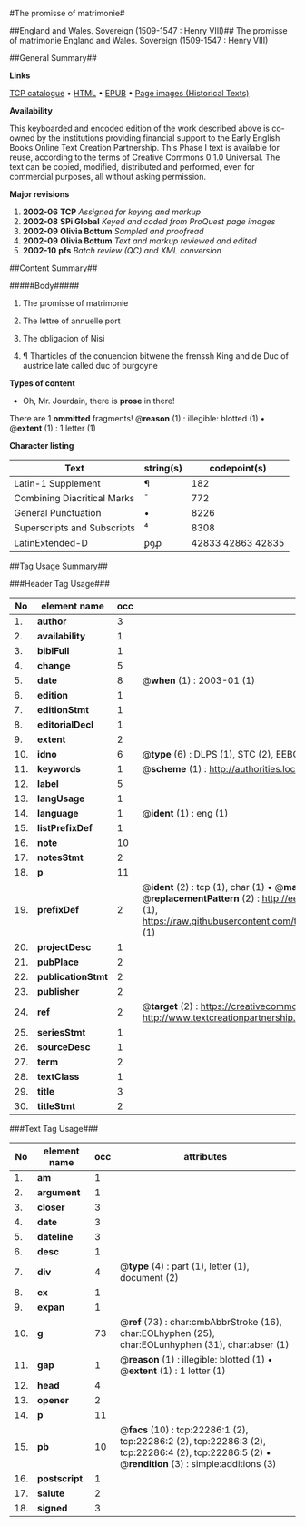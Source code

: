 #The promisse of matrimonie#

##England and Wales. Sovereign (1509-1547 : Henry VIII)##
The promisse of matrimonie
England and Wales. Sovereign (1509-1547 : Henry VIII)

##General Summary##

**Links**

[TCP catalogue](http://www.ota.ox.ac.uk/tcp/)  • 
[HTML](http://tei.it.ox.ac.uk/tcp/Texts-HTML/free/A22/A22659.html)  • 
[EPUB](http://tei.it.ox.ac.uk/tcp/Texts-EPUB/free/A22/A22659.epub) • 
[Page images (Historical Texts)](https://data.historicaltexts.jisc.ac.uk/view?pubId=eebo-99856673e&pageId=eebo-99856673e-22286-1)

**Availability**

This keyboarded and encoded edition of the
	       work described above is co-owned by the institutions
	       providing financial support to the Early English Books
	       Online Text Creation Partnership. This Phase I text is
	       available for reuse, according to the terms of Creative
	       Commons 0 1.0 Universal. The text can be copied,
	       modified, distributed and performed, even for
	       commercial purposes, all without asking permission.

**Major revisions**

1. __2002-06__ __TCP__ *Assigned for keying and markup*
1. __2002-08__ __SPi Global__ *Keyed and coded from ProQuest page images*
1. __2002-09__ __Olivia Bottum__ *Sampled and proofread*
1. __2002-09__ __Olivia Bottum__ *Text and markup reviewed and edited*
1. __2002-10__ __pfs__ *Batch review (QC) and XML conversion*

##Content Summary##

#####Body#####

1. The promisse of matrimonie

1. The lettre of annuelle port

1. The obligacion of Nisi

1. ¶ Tharticles of the conuencion bitwene the frenssh King and de Duc of austrice late called duc of burgoyne

**Types of content**

  * Oh, Mr. Jourdain, there is **prose** in there!

There are 1 **ommitted** fragments! 
 @__reason__ (1) : illegible: blotted (1)  •  @__extent__ (1) : 1 letter (1)

**Character listing**


|Text|string(s)|codepoint(s)|
|---|---|---|
|Latin-1 Supplement|¶|182|
|Combining             Diacritical Marks|̄|772|
|General Punctuation|•|8226|
|Superscripts             and Subscripts|⁴|8308|
|LatinExtended-D|ꝑꝯꝓ|42833 42863 42835|

##Tag Usage Summary##

###Header Tag Usage###

|No|element name|occ|attributes|
|---|---|---|---|
|1.|__author__|3||
|2.|__availability__|1||
|3.|__biblFull__|1||
|4.|__change__|5||
|5.|__date__|8| @__when__ (1) : 2003-01 (1)|
|6.|__edition__|1||
|7.|__editionStmt__|1||
|8.|__editorialDecl__|1||
|9.|__extent__|2||
|10.|__idno__|6| @__type__ (6) : DLPS (1), STC (2), EEBO-CITATION (1), PROQUEST (1), VID (1)|
|11.|__keywords__|1| @__scheme__ (1) : http://authorities.loc.gov/ (1)|
|12.|__label__|5||
|13.|__langUsage__|1||
|14.|__language__|1| @__ident__ (1) : eng (1)|
|15.|__listPrefixDef__|1||
|16.|__note__|10||
|17.|__notesStmt__|2||
|18.|__p__|11||
|19.|__prefixDef__|2| @__ident__ (2) : tcp (1), char (1)  •  @__matchPattern__ (2) : ([0-9\-]+):([0-9IVX]+) (1), (.+) (1)  •  @__replacementPattern__ (2) : http://eebo.chadwyck.com/downloadtiff?vid=$1&page=$2 (1), https://raw.githubusercontent.com/textcreationpartnership/Texts/master/tcpchars.xml#$1 (1)|
|20.|__projectDesc__|1||
|21.|__pubPlace__|2||
|22.|__publicationStmt__|2||
|23.|__publisher__|2||
|24.|__ref__|2| @__target__ (2) : https://creativecommons.org/publicdomain/zero/1.0/ (1), http://www.textcreationpartnership.org/docs/. (1)|
|25.|__seriesStmt__|1||
|26.|__sourceDesc__|1||
|27.|__term__|2||
|28.|__textClass__|1||
|29.|__title__|3||
|30.|__titleStmt__|2||


###Text Tag Usage###

|No|element name|occ|attributes|
|---|---|---|---|
|1.|__am__|1||
|2.|__argument__|1||
|3.|__closer__|3||
|4.|__date__|3||
|5.|__dateline__|3||
|6.|__desc__|1||
|7.|__div__|4| @__type__ (4) : part (1), letter (1), document (2)|
|8.|__ex__|1||
|9.|__expan__|1||
|10.|__g__|73| @__ref__ (73) : char:cmbAbbrStroke (16), char:EOLhyphen (25), char:EOLunhyphen (31), char:abser (1)|
|11.|__gap__|1| @__reason__ (1) : illegible: blotted (1)  •  @__extent__ (1) : 1 letter (1)|
|12.|__head__|4||
|13.|__opener__|2||
|14.|__p__|11||
|15.|__pb__|10| @__facs__ (10) : tcp:22286:1 (2), tcp:22286:2 (2), tcp:22286:3 (2), tcp:22286:4 (2), tcp:22286:5 (2)  •  @__rendition__ (3) : simple:additions (3)|
|16.|__postscript__|1||
|17.|__salute__|2||
|18.|__signed__|3||
